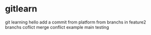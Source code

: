 # gitlearn
git learning
hello
add a commit from platform
from branchs
in feature2 branchs
coflict
merge conflict example
main testing
